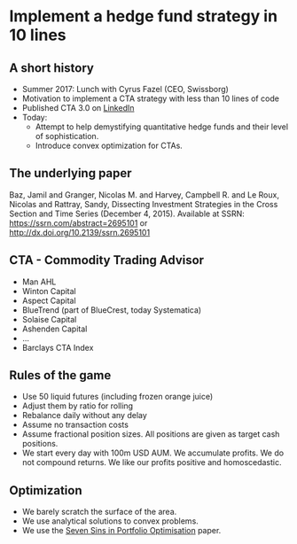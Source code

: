 # Implement a hedge fund strategy in 10 lines

## A short history

* Summer 2017: Lunch with Cyrus Fazel (CEO, Swissborg)
* Motivation to implement a CTA strategy with less than 10 lines of code
* Published CTA 3.0 on [LinkedIn](https://www.linkedin.com/pulse/implement-cta-less-than-10-lines-code-thomas-schmelzer/)
* Today:
  * Attempt to help demystifying quantitative hedge funds and
    their level of sophistication.
  * Introduce convex optimization for CTAs.

## The underlying paper

Baz, Jamil and Granger, Nicolas M. and Harvey, Campbell R.
and Le Roux, Nicolas and Rattray, Sandy,
Dissecting Investment Strategies in the Cross Section
and Time Series (December 4, 2015).
Available at SSRN: <https://ssrn.com/abstract=2695101> or
<http://dx.doi.org/10.2139/ssrn.2695101>

## CTA - Commodity Trading Advisor

* Man AHL
* Winton Capital
* Aspect Capital
* BlueTrend (part of BlueCrest, today Systematica)
* Solaise Capital
* Ashenden Capital
* ...
* Barclays CTA Index

## Rules of the game

* Use 50 liquid futures (including frozen orange juice)
* Adjust them by ratio for rolling
* Rebalance daily without any delay
* Assume no transaction costs
* Assume fractional position sizes. All positions are given
  as target cash positions.
* We start every day with 100m USD AUM. We accumulate profits.
  We do not compound returns.
  We like our profits positive and homoscedastic.

## Optimization

* We barely scratch the surface of the area.
* We use analytical solutions to convex problems.
* We use the [Seven Sins in Portfolio Optimisation](https://arxiv.org/abs/1310.3396)
  paper.
